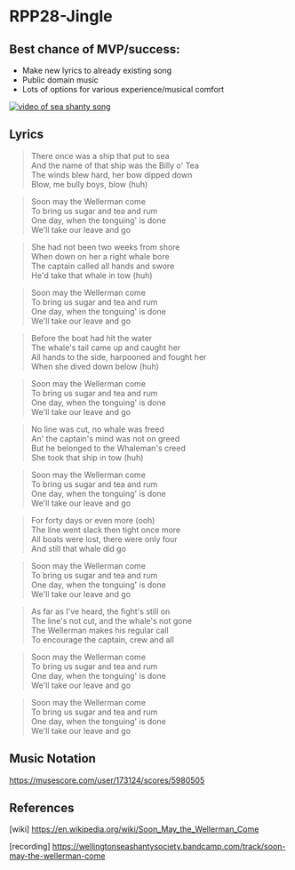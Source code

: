 # RPP28-Jingle

## Best chance of MVP/success:
* Make new lyrics to already existing song
* Public domain music
* Lots of options for various experience/musical comfort

[![video of sea shanty song](http://img.youtube.com/vi/UgsurPg9Ckw/0.jpg)](http://www.youtube.com/watch?v=UgsurPg9Ckw "Sea Shanty")

## Lyrics
> There once was a ship that put to sea  
> And the name of that ship was the Billy o' Tea  
> The winds blew hard, her bow dipped down  
> Blow, me bully boys, blow (huh)  

> Soon may the Wellerman come  
> To bring us sugar and tea and rum  
> One day, when the tonguing' is done  
> We'll take our leave and go  

> She had not been two weeks from shore  
> When down on her a right whale bore  
> The captain called all hands and swore  
> He'd take that whale in tow (huh)  

> Soon may the Wellerman come  
> To bring us sugar and tea and rum  
> One day, when the tonguing' is done  
> We'll take our leave and go  

> Before the boat had hit the water  
> The whale's tail came up and caught her  
> All hands to the side, harpooned and fought her  
> When she dived down below (huh)  

> Soon may the Wellerman come  
> To bring us sugar and tea and rum  
> One day, when the tonguing' is done  
> We'll take our leave and go  

> No line was cut, no whale was freed  
> An' the captain's mind was not on greed  
> But he belonged to the Whaleman's creed  
> She took that ship in tow (huh)  

> Soon may the Wellerman come  
> To bring us sugar and tea and rum  
> One day, when the tonguing' is done  
> We'll take our leave and go  

> For forty days or even more (ooh)  
> The line went slack then tight once more  
> All boats were lost, there were only four  
> And still that whale did go  

> Soon may the Wellerman come  
> To bring us sugar and tea and rum  
> One day, when the tonguing' is done  
> We'll take our leave and go  

> As far as I've heard, the fight's still on  
> The line's not cut, and the whale's not gone  
> The Wellerman makes his regular call  
> To encourage the captain, crew and all  

> Soon may the Wellerman come  
> To bring us sugar and tea and rum  
> One day, when the tonguing' is done  
> We'll take our leave and go  

> Soon may the Wellerman come  
> To bring us sugar and tea and rum  
> One day, when the tonguing' is done  
> We'll take our leave and go  

## Music Notation
https://musescore.com/user/173124/scores/5980505

## References
[wiki] https://en.wikipedia.org/wiki/Soon_May_the_Wellerman_Come

[recording] https://wellingtonseashantysociety.bandcamp.com/track/soon-may-the-wellerman-come
